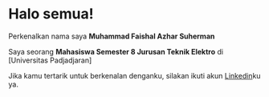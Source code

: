 # Halo semua! 

Perkenalkan nama saya **Muhammad Faishal Azhar Suherman**

Saya seorang **Mahasiswa Semester 8 Jurusan Teknik Elektro** di [Universitas Padjadjaran]

Jika kamu tertarik untuk berkenalan denganku, silakan ikuti akun [Linkedin](https://www.linkedin.com/in/muhammad-faishal-azhar-suherman-31489821a)ku ya.

